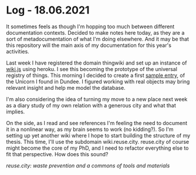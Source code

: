 # Log - 18.06.2021


It sometimes feels as though I'm hopping too much between different documentation contexts. Decided to make notes here today, as they are a sort of metadocumentation of what I'm doing elsewhere. And it may be that this repository will the main axis of my documentation for this year's activities.

Last week I have registered the domain thingwiki and set up an instance of [wiki.js](https://js.wiki) using heroku. I see this becoming the prototype of the universal registry of things. This morning I decided to create a first [sample entry](https://thingwiki.herokuapp.com/template/samples), of the Unicorn I found in Dundee. I figured working with real objects may bring relevant insight and help me model the database.

I'm also considering the idea of turning my move to a new place next week as a diary study of my own relation with a generous city and what that implies.

On the side, as I read and see references I'm feeling the need to document it in a nonlinear way, as my brain seems to work (no kidding?). So I'm setting up yet another wiki where I hope to start building the structure of my thesis. This time, I'll use the subdomain wiki.reuse.city. reuse.city of course might become the core of my PhD, and I need to refactor everything else to fit that perspective. How does this sound?

*reuse.city: waste prevention and a commons of tools and materials*
